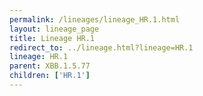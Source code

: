 ```yaml
---
permalink: /lineages/lineage_HR.1.html
layout: lineage_page
title: Lineage HR.1
redirect_to: ../lineage.html?lineage=HR.1
lineage: HR.1
parent: XBB.1.5.77
children: ['HR.1']
---
```

